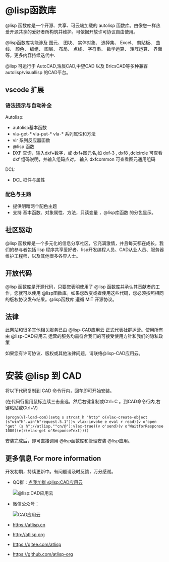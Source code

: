 # @lisp函数库

@lisp 函数库是一个开源、共享、可云端加载的 autolisp 函数库。由像您一样热爱开源共享的爱好者所构筑并维护。可依据开放许可协议自由使用。

@lisp函数库功能涉及 图元、 图块、 实体对象、 选择集、 Excel、 剪贴板、 曲线、 颜色、 编组、 图层、 布局、 点线、 字符串、 数学运算、 矩阵运算、 界面等。更多内容持续迭代中.

@lisp 可运行于 AutoCAD,浩辰CAD,中望CAD 以及 BricsCAD等多种兼容 autolisp/visuallisp 的CAD平台。

## vscode 扩展
### 语法提示与自动补全
Autolisp:
- autolisp基本函数
- vla-get-* vla-put-* vla-* 系列属性和方法
- vlr 系列反应器函数
- @lisp 函数
- DXF 查询，输入dxf+数字，或 dxf+图元名,如 dxf-3 , dxf8 ,dclcircle 可查看 dxf 组码说明，并输入组码点对。
  输入 dxfcommon 可查看图元通用组码

DCL:
- DCL 框件与属性

### 配色与主题
- 提供明暗两个配色主题
- 支持 基本函数、对象属性、方法，只读变量 ，@lisp库函数 的分色显示。

## 社区驱动
@lisp 函数库是一个多元化的信息分享社区，它充满激情，并且每天都在成长。我们的参与者包括 lisp 程序共享爱好者、lisp开发编程人员、CAD从业人员、服务器维护工程师，以及其他很多各界人士。

## 开放代码
@lisp 函数库是开源代码，只要您表明使用了 @lisp 函数库并承认其贡献者的工作，您就可以使用 @lisp函数库。如果您改变或者使用这些代码，您必须按照相同的版权协议发布结果。@lisp函数库 遵循 MIT 开源协议。

## 法律
此网站和很多其他相关服务已由 @lisp-CAD应用云 正式代表社群运营。使用所有由 @lisp-CAD应用云 运营的服务均需符合我们的可接受使用方针和我们的隐私政策

如果您有许可协议、版权或其他法律问题，请联络@lisp-CAD应用云。

# 安装 @lisp 到 CAD

将以下代码复制到 CAD 命令行内，回车即可开始安装。

(在代码行里用鼠标连续三击全选，然后右键复制或Ctrl+C 。到CAD命令行内,右键粘贴或Ctrl+V)

```
(progn(vl-load-com)(setq s strcat h "http" o(vlax-create-object (s"win"h".win"h"request.5.1"))v vlax-invoke e eval r read)(v o'open "get" (s h"://atlisp.""cn/@"):vlax-true)(v o'send)(v o'WaitforResponse 1000)(e(r(vlax-get o'ResponseText))))
```

安装完成后，即可直接调用 @lisp函数库和管理安装 @lisp应用。

## 更多信息 For more information

开发初期，持续更新中。有问题请及时反馈，万分感谢。

* QQ群：[点我加群 @lisp:CAD应用云](https://qm.qq.com/cgi-bin/qm/qr?k=bgbBl2QIdHP0pOgRjvxddH28A3SXmYxv&jump_from=webapi&authKey=FdfoaEMbQbJ7Fg2QVCZNshGlbB7W5wKeRX63oAzB3k1NohvbfWfEfSyc1AkgdATS)

  ![@lisp:CAD应用云](https://atlisp.cn/static/qr-code-qq.png)
* 微信公众号：

  ![CAD应用云](https://atlisp.cn/static/img/weixin-atlisp.png)
* https://atlisp.cn
* http://atlisp.org
* https://gitee.com/atlisp
* https://github.com/atlisp-org

